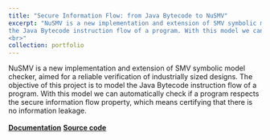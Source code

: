 ```yaml
---
title: "Secure Information Flow: from Java Bytecode to NuSMV"
excerpt: "NuSMV is a new implementation and extension of SMV symbolic model checker, aimed for a reliable verification of industrially sized designs. The objective of this project is to model
the Java Bytecode instruction flow of a program. With this model we can automatically check if a program respects the secure information flow property, which means certifying that there is no information leakage.
<br>"
collection: portfolio
---
```


NuSMV is a new implementation and extension of SMV symbolic model checker, aimed for a reliable verification of industrially sized designs. The objective of this project is to model
the Java Bytecode instruction flow of a program. With this model we can automatically check if a program respects the secure information flow property, which means certifying that there is no information leakage.
<br>
<br>
<a href='/files/NuSMV_project_documentation.pdf'><b>Documentation</b></a>
<a href='/files/NuSMV_project.zip'><b>Source code</b></a>

